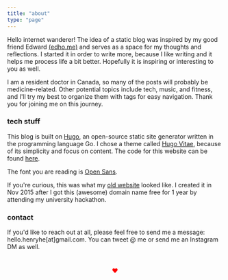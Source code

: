 ```yaml
---
title: "about"
type: "page"
---
```



Hello internet wanderer! The idea of a static blog was inspired by my good friend Edward [(edho.me)](http://edho.me) and serves as a space for my thoughts and reflections. I started it in order to write more, because I like writing and it helps me process life a bit better. Hopefully it is inspiring or interesting to you as well. 

I am a resident doctor in Canada, so many of the posts will probably be medicine-related. Other potential topics include tech, music, and fitness, and I'll try my best to organize them with tags for easy navigation. Thank you for joining me on this journey.

### tech stuff

This blog is built on [Hugo](https://gohugo.io/), an open-source static site generator written in the programming language Go. I chose a theme called [Hugo Vitae](https://github.com/dataCobra/hugo-vitae), because of its simplicity and focus on content. The code for this website can be found [here](https://github.com/henryhe1/space-vitae).

The font you are reading is [Open Sans](https://fonts.google.com/specimen/Open+Sans).

If you're curious, this was what my [old website](https://henryhe.me/old-website) looked like. I created it in Nov 2015 after I got this (awesome) domain name free for 1 year by attending my university hackathon. 


### contact
If you'd like to reach out at all, please feel free to send me a message: hello.henryhe[at]gmail.com. You can tweet @ me or send me an Instagram DM as well.

<div style="color:red; text-align: center; padding: 5%;"> &hearts; </div>


